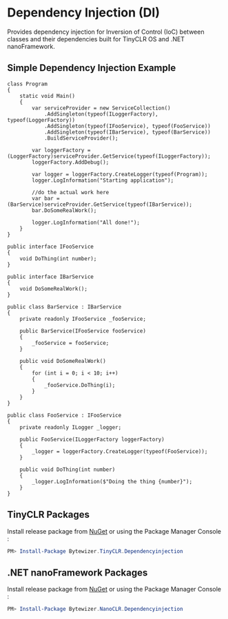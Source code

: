 # Dependency Injection (DI)

Provides dependency injection for Inversion of Control (IoC) between classes and their dependencies built for TinyCLR OS and .NET nanoFramework.

## Simple Dependency Injection Example
```CSharp
class Program
{     
    static void Main()
    {
        var serviceProvider = new ServiceCollection()
            .AddSingleton(typeof(ILoggerFactory), typeof(LoggerFactory))
            .AddSingleton(typeof(IFooService), typeof(FooService))
            .AddSingleton(typeof(IBarService), typeof(BarService))
            .BuildServiceProvider();

        var loggerFactory = (LoggerFactory)serviceProvider.GetService(typeof(ILoggerFactory));
        loggerFactory.AddDebug();

        var logger = loggerFactory.CreateLogger(typeof(Program));
        logger.LogInformation("Starting application");

        //do the actual work here
        var bar = (BarService)serviceProvider.GetService(typeof(IBarService));
        bar.DoSomeRealWork();

        logger.LogInformation("All done!");
    }
}

public interface IFooService
{
    void DoThing(int number);
}

public interface IBarService
{
    void DoSomeRealWork();
}

public class BarService : IBarService
{
    private readonly IFooService _fooService;
    
    public BarService(IFooService fooService)
    {
        _fooService = fooService;
    }

    public void DoSomeRealWork()
    {
        for (int i = 0; i < 10; i++)
        {
            _fooService.DoThing(i);
        }
    }
}

public class FooService : IFooService
{
    private readonly ILogger _logger;
    
    public FooService(ILoggerFactory loggerFactory)
    {
        _logger = loggerFactory.CreateLogger(typeof(FooService));
    }

    public void DoThing(int number)
    {
        _logger.LogInformation($"Doing the thing {number}");
    }
}
```

## TinyCLR Packages
Install release package from [NuGet](https://www.nuget.org/packages?q=bytewizer.tinyclr) or using the Package Manager Console :
```powershell
PM> Install-Package Bytewizer.TinyCLR.Dependencyinjection
```

## .NET nanoFramework Packages
Install release package from [NuGet](https://www.nuget.org/packages?q=bytewizer.nanoclr) or using the Package Manager Console :
```powershell
PM> Install-Package Bytewizer.NanoCLR.Dependencyinjection
```